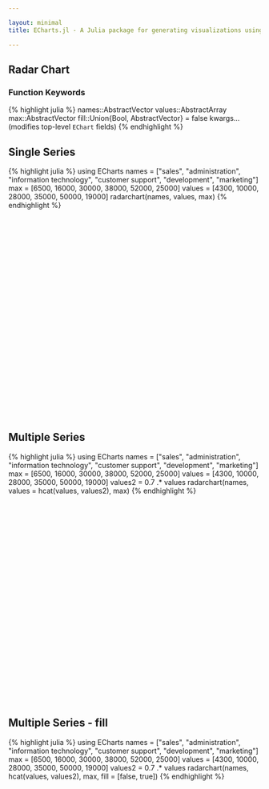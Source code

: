 ```yaml
---

layout: minimal
title: ECharts.jl - A Julia package for generating visualizations using ECharts

---
```


## Radar Chart

### Function Keywords
{% highlight julia %}
names::AbstractVector
values::AbstractArray
max::AbstractVector
fill::Union{Bool, AbstractVector} = false
kwargs...(modifies top-level `EChart` fields)
{% endhighlight %}

## Single Series
{% highlight julia %}
using ECharts
names = ["sales", "administration", "information technology", "customer support", "development", "marketing"]
max = [6500, 16000, 30000, 38000, 52000, 25000]
values = [4300, 10000, 28000, 35000, 50000, 19000]
radarchart(names, values, max)
{% endhighlight %}

<div id="radarp" style="height:400px;width:800px;"></div>
<script type="text/javascript">
    // Initialize after dom ready
    var myChart = echarts.init(document.getElementById("radarp"));

    // Load data into the ECharts instance
    myChart.setOption({"toolbox":{"feature":{},"itemSize":15,"orient":"vertical","height":"auto","zlevel":0,"z":2,"itemGap":10,"right":"auto","top":"center","width":"auto","show":false,"showTitle":true},"title":{"left":"left","borderColor":"transparent","bottom":"auto","padding":5,"zlevel":0,"borderWidth":1,"target":"blank","z":2,"itemGap":5,"backgroundColor":"transparent","shadowOffsetY":0,"shadowOffsetX":0,"right":"auto","top":"auto","subtarget":"blank","show":true},"series":[{"data":[{"value":[4300,10000,28000,35000,50000,19000]}],"smooth":false,"minSize":"0%","type":"radar","maxSize":"100%"}],"radar":{"startAngle":90,"zlevel":0,"radius":"75%","indicator":[{"name":"sales","max":6500},{"name":"administration","max":16000},{"name":"information technology","max":30000},{"name":"customer support","max":38000},{"name":"development","max":52000},{"name":"marketing","max":25000}],"center":["50%","50%"],"z":2,"silent":true,"nameGap":15}});
</script>

## Multiple Series
{% highlight julia %}
using ECharts
names = ["sales", "administration", "information technology", "customer support", "development", "marketing"]
max = [6500, 16000, 30000, 38000, 52000, 25000]
values = [4300, 10000, 28000, 35000, 50000, 19000]
values2 = 0.7 .* values
radarchart(names, values = hcat(values, values2), max)
{% endhighlight %}

<div id="radar2" style="height:400px;width:800px;"></div>
<script type="text/javascript">
    // Initialize after dom ready
    var myChart = echarts.init(document.getElementById("radar2"));

    // Load data into the ECharts instance
    myChart.setOption({"toolbox":{"feature":{},"itemSize":15,"orient":"vertical","height":"auto","zlevel":0,"z":2,"itemGap":10,"right":"auto","top":"center","width":"auto","show":false,"showTitle":true},"title":{"left":"left","borderColor":"transparent","bottom":"auto","padding":5,"zlevel":0,"borderWidth":1,"target":"blank","z":2,"itemGap":5,"backgroundColor":"transparent","shadowOffsetY":0,"shadowOffsetX":0,"right":"auto","top":"auto","subtarget":"blank","show":true},"series":[{"data":[{"value":[4300.0,10000.0,28000.0,35000.0,50000.0,19000.0]}],"smooth":false,"minSize":"0%","type":"radar","maxSize":"100%"},{"data":[{"value":[3010.0,7000.0,19600.0,24500.0,35000.0,13300.0]}],"smooth":false,"minSize":"0%","type":"radar","maxSize":"100%"}],"radar":{"startAngle":90,"zlevel":0,"radius":"75%","indicator":[{"name":"sales","max":6500},{"name":"administration","max":16000},{"name":"information technology","max":30000},{"name":"customer support","max":38000},{"name":"development","max":52000},{"name":"marketing","max":25000}],"center":["50%","50%"],"z":2,"silent":true,"nameGap":15}});
</script>

## Multiple Series - fill
{% highlight julia %}
using ECharts
names = ["sales", "administration", "information technology", "customer support", "development", "marketing"]
max = [6500, 16000, 30000, 38000, 52000, 25000]
values = [4300, 10000, 28000, 35000, 50000, 19000]
values2 = 0.7 .* values
radarchart(names, hcat(values, values2), max, fill = [false, true])
{% endhighlight %}

<div id="radar3" style="height:400px;width:800px;"></div>
<script type="text/javascript">
    // Initialize after dom ready
    var myChart = echarts.init(document.getElementById("radar3"));

    // Load data into the ECharts instance
    myChart.setOption({"toolbox":{"feature":{},"itemSize":15,"orient":"vertical","height":"auto","zlevel":0,"z":2,"itemGap":10,"right":"auto","top":"center","width":"auto","show":false,"showTitle":true},"title":{"left":"left","borderColor":"transparent","bottom":"auto","padding":5,"zlevel":0,"borderWidth":1,"target":"blank","z":2,"itemGap":5,"shadowOffsetY":0,"shadowOffsetX":0,"right":"auto","top":"auto","subtarget":"blank","show":true},"series":[{"data":[{"value":[4300.0,10000.0,28000.0,35000.0,50000.0,19000.0]}],"smooth":false,"minSize":"0%","type":"radar","maxSize":"100%"},{"areaStyle":{"normal":{"shadowOffsetY":0,"shadowOffsetX":0}},"data":[{"value":[3010.0,7000.0,19600.0,24500.0,35000.0,13300.0]}],"smooth":false,"minSize":"0%","type":"radar","maxSize":"100%"}],"radar":{"startAngle":90,"zlevel":0,"radius":"75%","indicator":[{"name":"sales","max":6500},{"name":"administration","max":16000},{"name":"information technology","max":30000},{"name":"customer support","max":38000},{"name":"development","max":52000},{"name":"marketing","max":25000}],"center":["50%","50%"],"z":2,"silent":true,"nameGap":15}});
</script>
